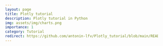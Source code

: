```yaml
---
layout: page
title: Plotly tutorial
description: Plotly tutorial in Python
img: assets/img/charts.png
importance: 1
category: Tutorial
redirect: https://github.com/antonin-lfv/Plotly_tutorial/blob/main/README.md
---
```

